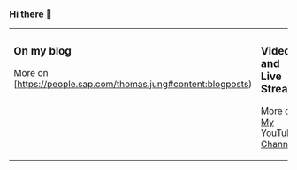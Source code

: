 ### Hi there 👋

<table><tr><td valign="top" width="50%">
  
### On my blog
<!-- blog starts -->
<!-- blog ends -->
More on [https://people.sap.com/thomas.jung#content:blogposts)
</td>
  
<td valign="top" width="50%">
  
### Videos and Live Streams
<!-- vids starts -->
<!-- vids ends -->
More on [My YouTube Channel](https://www.youtube.com/channel/UCVLSTvSR7UAd87o_0qoIR4Q)
</td></tr></table>


<!--
**jung-thomas/jung-thomas** is a ✨ _special_ ✨ repository because its `README.md` (this file) appears on your GitHub profile.

Here are some ideas to get you started:

- 🔭 I’m currently working on ...
- 🌱 I’m currently learning ...
- 👯 I’m looking to collaborate on ...
- 🤔 I’m looking for help with ...
- 💬 Ask me about ...
- 📫 How to reach me: ...
- 😄 Pronouns: ...
- ⚡ Fun fact: ...
-->
